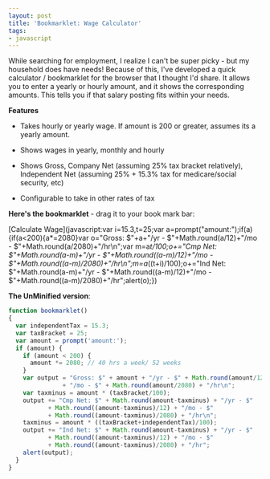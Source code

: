 ```yaml
---
layout: post
title: 'Bookmarklet: Wage Calculator'
tags:
- javascript
---
```

While searching for employment, I realize I can't be super picky - but my household does have needs!  Because of this, I've developed a quick calculator / bookmarklet for the browser that I thought I'd share.  It allows you to enter a yearly or hourly amount, and it shows the corresponding amounts.  This tells you if that salary posting fits within your needs.

**Features**

  * Takes hourly or yearly wage.  If amount is 200 or greater, assumes its a yearly amount.

  * Shows wages in yearly, monthly and hourly

  * Shows Gross, Company Net (assuming 25% tax bracket relatively), Independent Net (assuming 25% + 15.3% tax for medicare/social security, etc)

  * Configurable to take in other rates of tax

**Here's the bookmarklet** - drag it to your book mark bar:

[Calculate Wage](javascript:var i=15.3,t=25;var a=prompt("amount:");if(a){if(a<200){a*=2080}var o="Gross: $"+a+"/yr - $"+Math.round(a/12)+"/mo - $"+Math.round(a/2080)+"/hr\n";var m=a*t/100;o+="Cmp Net: $"+Math.round(a-m)+"/yr - $"+Math.round((a-m)/12)+"/mo - $"+Math.round((a-m)/2080)+"/hr\n";m=a*((t+i)/100);o+="Ind Net: $"+Math.round(a-m)+"/yr - $"+Math.round((a-m)/12)+"/mo - $"+Math.round((a-m)/2080)+"/hr";alert(o);})

**The UnMinified version**:

```javascript
function bookmarklet()
{
  var independentTax = 15.3;
  var taxBracket = 25;
  var amount = prompt('amount:');
  if (amount) {
    if (amount < 200) {
      amount *= 2080; // 40 hrs a week/ 52 weeks
    }
    var output = "Gross: $" + amount + "/yr - $" + Math.round(amount/12) 
               + "/mo - $" + Math.round(amount/2080) + "/hr\n";
    var taxminus = amount * (taxBracket/100);
    output += "Cmp Net: $" + Math.round(amount-taxminus) + "/yr - $" 
           + Math.round((amount-taxminus)/12) + "/mo - $" 
           + Math.round((amount-taxminus)/2080) + "/hr\n";
    taxminus = amount * ((taxBracket+independentTax)/100);
    output += "Ind Net: $" + Math.round(amount-taxminus) + "/yr - $" 
           + Math.round((amount-taxminus)/12) + "/mo - $" 
           + Math.round((amount-taxminus)/2080) + "/hr";
    alert(output);
  }
}
```
    
